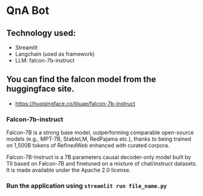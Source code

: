 # QnA Bot

## Technology used: 
* Streamlit
* Langchain (used as framework)
* LLM: falcon-7b-instruct

## You can find the falcon model from the huggingface site.
* https://huggingface.co/tiiuae/falcon-7b-instruct

### Falcon-7b-instruct
Falcon-7B is a strong base model, outperforming comparable open-source models (e.g., MPT-7B, StableLM, RedPajama etc.), thanks to being trained on 1,500B tokens of RefinedWeb enhanced with curated corpora.

Falcon-7B-Instruct is a 7B parameters causal decoder-only model built by TII based on Falcon-7B and finetuned on a mixture of chat/instruct datasets. It is made available under the Apache 2.0 license.

### Run the application using `streamlit run file_name.py`
